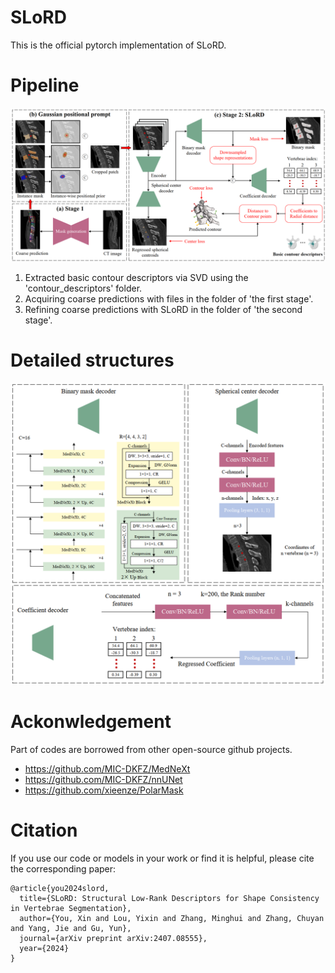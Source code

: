 # SLoRD

This is the official pytorch implementation of SLoRD.

# Pipeline
![image](https://github.com/AlexYouXin/SLoRD-VerSe/blob/main/pipeline.png)

1. Extracted basic contour descriptors via SVD using the 'contour_descriptors' folder.
2. Acquiring coarse predictions with files in the folder of 'the first stage'.
3. Refining coarse predictions with SLoRD in the folder of 'the second stage'.


# Detailed structures
![image](https://github.com/AlexYouXin/SLoRD-VerSe/blob/main/decoded_structure.png)


# Ackonwledgement
Part of codes are borrowed from other open-source github projects.

* https://github.com/MIC-DKFZ/MedNeXt
* https://github.com/MIC-DKFZ/nnUNet
* https://github.com/xieenze/PolarMask

# Citation
If you use our code or models in your work or find it is helpful, please cite the corresponding paper:  
```
@article{you2024slord,
  title={SLoRD: Structural Low-Rank Descriptors for Shape Consistency in Vertebrae Segmentation},
  author={You, Xin and Lou, Yixin and Zhang, Minghui and Zhang, Chuyan and Yang, Jie and Gu, Yun},
  journal={arXiv preprint arXiv:2407.08555},
  year={2024}
}
```

